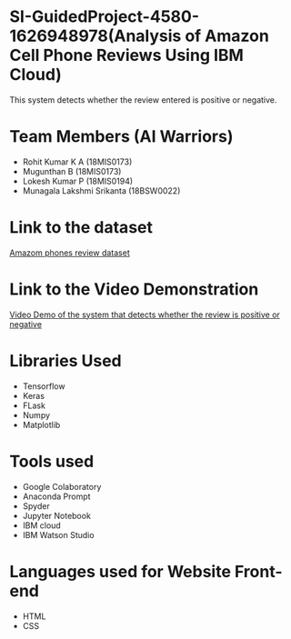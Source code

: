 # SI-GuidedProject-4580-1626948978(Analysis of Amazon Cell Phone Reviews Using IBM Cloud)
This system detects whether the review entered is positive or negative.

#  Team Members (AI Warriors)
* Rohit Kumar K A (18MIS0173)
* Mugunthan B (18MIS0173)
* Lokesh Kumar P (18MIS0194)
* Munagala Lakshmi Srikanta (18BSW0022)



# Link to the dataset
[Amazom phones review dataset](https://drive.google.com/drive/folders/1QKkSs6AmZDV-cw0BTR1IlYDIyqm_r9c8?usp=sharing)

# Link to the Video Demonstration
[Video Demo of the system that detects whether the review is positive or negative](https://drive.google.com/drive/folders/1QKkSs6AmZDV-cw0BTR1IlYDIyqm_r9c8?usp=sharing)

# Libraries Used
* Tensorflow
* Keras
* FLask
* Numpy
* Matplotlib

# Tools used
* Google Colaboratory
* Anaconda Prompt
* Spyder
* Jupyter Notebook
* IBM cloud
* IBM Watson Studio

# Languages used for Website Front-end
* HTML
* CSS
